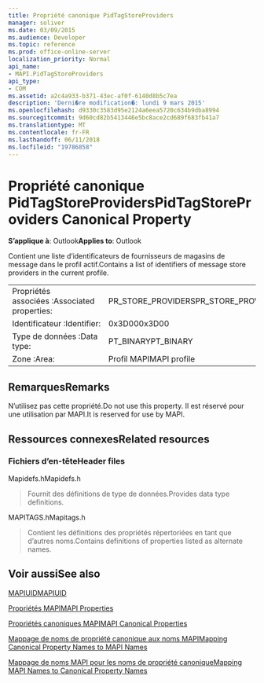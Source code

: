 ```yaml
---
title: Propriété canonique PidTagStoreProviders
manager: soliver
ms.date: 03/09/2015
ms.audience: Developer
ms.topic: reference
ms.prod: office-online-server
localization_priority: Normal
api_name:
- MAPI.PidTagStoreProviders
api_type:
- COM
ms.assetid: a2c4a933-b371-43ec-af0f-6140d8b5c7ea
description: 'Derni�re modification�: lundi 9 mars 2015'
ms.openlocfilehash: d9330c3583d95e2124a6eea5720c634b9dba8994
ms.sourcegitcommit: 9d60cd82b5413446e5bc8ace2cd689f683fb41a7
ms.translationtype: MT
ms.contentlocale: fr-FR
ms.lasthandoff: 06/11/2018
ms.locfileid: "19786858"
---
```

# <a name="pidtagstoreproviders-canonical-property"></a><span data-ttu-id="95991-103">Propriété canonique PidTagStoreProviders</span><span class="sxs-lookup"><span data-stu-id="95991-103">PidTagStoreProviders Canonical Property</span></span>

  
  
<span data-ttu-id="95991-104">**S’applique à**: Outlook</span><span class="sxs-lookup"><span data-stu-id="95991-104">**Applies to**: Outlook</span></span> 
  
<span data-ttu-id="95991-105">Contient une liste d’identificateurs de fournisseurs de magasins de message dans le profil actif.</span><span class="sxs-lookup"><span data-stu-id="95991-105">Contains a list of identifiers of message store providers in the current profile.</span></span>
  
|||
|:-----|:-----|
|<span data-ttu-id="95991-106">Propriétés associées :</span><span class="sxs-lookup"><span data-stu-id="95991-106">Associated properties:</span></span>  <br/> |<span data-ttu-id="95991-107">PR_STORE_PROVIDERS</span><span class="sxs-lookup"><span data-stu-id="95991-107">PR_STORE_PROVIDERS</span></span>  <br/> |
|<span data-ttu-id="95991-108">Identificateur :</span><span class="sxs-lookup"><span data-stu-id="95991-108">Identifier:</span></span>  <br/> |<span data-ttu-id="95991-109">0x3D00</span><span class="sxs-lookup"><span data-stu-id="95991-109">0x3D00</span></span>  <br/> |
|<span data-ttu-id="95991-110">Type de données :</span><span class="sxs-lookup"><span data-stu-id="95991-110">Data type:</span></span>  <br/> |<span data-ttu-id="95991-111">PT_BINARY</span><span class="sxs-lookup"><span data-stu-id="95991-111">PT_BINARY</span></span>  <br/> |
|<span data-ttu-id="95991-112">Zone :</span><span class="sxs-lookup"><span data-stu-id="95991-112">Area:</span></span>  <br/> |<span data-ttu-id="95991-113">Profil MAPI</span><span class="sxs-lookup"><span data-stu-id="95991-113">MAPI profile</span></span>  <br/> |
   
## <a name="remarks"></a><span data-ttu-id="95991-114">Remarques</span><span class="sxs-lookup"><span data-stu-id="95991-114">Remarks</span></span>

<span data-ttu-id="95991-115">N’utilisez pas cette propriété.</span><span class="sxs-lookup"><span data-stu-id="95991-115">Do not use this property.</span></span> <span data-ttu-id="95991-116">Il est réservé pour une utilisation par MAPI.</span><span class="sxs-lookup"><span data-stu-id="95991-116">It is reserved for use by MAPI.</span></span>
  
## <a name="related-resources"></a><span data-ttu-id="95991-117">Ressources connexes</span><span class="sxs-lookup"><span data-stu-id="95991-117">Related resources</span></span>

### <a name="header-files"></a><span data-ttu-id="95991-118">Fichiers d’en-tête</span><span class="sxs-lookup"><span data-stu-id="95991-118">Header files</span></span>

<span data-ttu-id="95991-119">Mapidefs.h</span><span class="sxs-lookup"><span data-stu-id="95991-119">Mapidefs.h</span></span>
  
> <span data-ttu-id="95991-120">Fournit des définitions de type de données.</span><span class="sxs-lookup"><span data-stu-id="95991-120">Provides data type definitions.</span></span>
    
<span data-ttu-id="95991-121">MAPITAGS.h</span><span class="sxs-lookup"><span data-stu-id="95991-121">Mapitags.h</span></span>
  
> <span data-ttu-id="95991-122">Contient les définitions des propriétés répertoriées en tant que d’autres noms.</span><span class="sxs-lookup"><span data-stu-id="95991-122">Contains definitions of properties listed as alternate names.</span></span>
    
## <a name="see-also"></a><span data-ttu-id="95991-123">Voir aussi</span><span class="sxs-lookup"><span data-stu-id="95991-123">See also</span></span>



[<span data-ttu-id="95991-124">MAPIUID</span><span class="sxs-lookup"><span data-stu-id="95991-124">MAPIUID</span></span>](mapiuid.md)


[<span data-ttu-id="95991-125">Propriétés MAPI</span><span class="sxs-lookup"><span data-stu-id="95991-125">MAPI Properties</span></span>](mapi-properties.md)
  
[<span data-ttu-id="95991-126">Propriétés canoniques MAPI</span><span class="sxs-lookup"><span data-stu-id="95991-126">MAPI Canonical Properties</span></span>](mapi-canonical-properties.md)
  
[<span data-ttu-id="95991-127">Mappage de noms de propriété canonique aux noms MAPI</span><span class="sxs-lookup"><span data-stu-id="95991-127">Mapping Canonical Property Names to MAPI Names</span></span>](mapping-canonical-property-names-to-mapi-names.md)
  
[<span data-ttu-id="95991-128">Mappage de noms MAPI pour les noms de propriété canonique</span><span class="sxs-lookup"><span data-stu-id="95991-128">Mapping MAPI Names to Canonical Property Names</span></span>](mapping-mapi-names-to-canonical-property-names.md)

